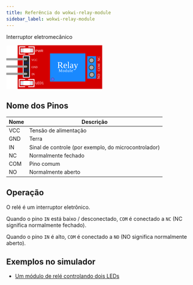 ```yaml
---
title: Referência do wokwi-relay-module
sidebar_label: wokwi-relay-module
---
```


Interruptor eletromecânico

![Relay-Module](wokwi-relay-module.svg)

## Nome dos Pinos

| Nome | Descrição                                            |
| ---- | ---------------------------------------------------- |
| VCC  | Tensão de alimentação                                |
| GND  | Terra                                                |
| IN   | Sinal de controle (por exemplo, do microcontrolador) |
| NC   | Normalmente fechado                                  |
| COM  | Pino comum                                           |
| NO   | Normalmente aberto                                   |

## Operação

O relé é um interruptor eletrônico.

Quando o pino `IN` está baixo / desconectado, `COM` é conectado a `NC` (NC significa normalmente fechado).

Quando o pino `IN` é alto, `COM` é conectado a `NO` (NO significa normalmente aberto).

## Exemplos no simulador

- [Um módulo de relé controlando dois LEDs](https://wokwi.com/projects/347308007359513172)

